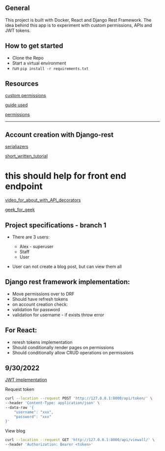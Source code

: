 ## General

This project is built with Docker, React and Django Rest Framework. The idea behind this app is to experiment with custom permissions, APIs and JWT tokens.

## How to get started

- Clone the Repo
- Start a virtual environment
- run `pip install -r requirements.txt`

## Resources

[custom permissions](https://www.sankalpjonna.com/learn-django/api-permissions-made-easy-using-django-rest-framework)

[guide used]("https://www.youtube.com/watch?v=wlYaUvfXJDc")

[permissions]("https://developer.mozilla.org/en-US/docs/Learn/Server-side/Django/Authentication#challenge_yourself")

<hr>

## Account creation with Django-rest

[serialiazers]("https://www.django-rest-framework.org/api-guide/serializers/")

[short_written_tutorial]("https://www.codersarts.com/post/how-to-create-register-and-login-api-using-django-rest-framework-and-token-authentication")

# this should help for front end endpoint
[video_for_about_with_API_decorators]("https://www.youtube.com/watch?v=_OhF6FEdIao")

[geek_for_geek]("https://www.geeksforgeeks.org/adding-permission-in-api-django-rest-framework/")

## Project specifications - branch 1

- There are 3 users:
    - Alex - superuser
    - Staff 
    - User

- User can not create a blog post, but can view them all

## Django rest framework implementation:

- Move permissions over to DRF
- Should have refresh tokens
- on account creation check:
- validation for password
- validation for username - if exists throw error

## For React:

 - reresh tokens implementation
 - Should conditionally render pages on permissions
 - Should conditionally allow CRUD operations on permissions


## 9/30/2022

[JWT implementation](https://pypi.org/project/djangorestframework-simplejwt/)

Request token

```bash
curl --location --request POST 'http://127.0.0.1:8000/api/token/' \
--header 'Content-Type: application/json' \
--data-raw '{
    "username": "xxx",
    "password": "xxx"
}'
```

View blog

```bash
curl --location --request GET 'http://127.0.0.1:8000/api/viewall/' \
--header 'Authorization: Bearer <token>'
```
